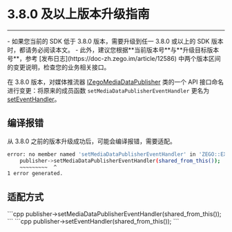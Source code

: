 # 3.8.0 及以上版本升级指南

---

<Warning title="注意">
- 如果您当前的 SDK 低于 3.8.0 版本，需要升级到任一 3.8.0 或以上的 SDK 版本时，都请务必阅读本文。
- 此外，建议您根据**当前版本号**与**升级目标版本号**，参考 [发布日志](https://doc-zh.zego.im/article/12586) 中两个版本区间的变更说明，检查您的业务相关接口。

</Warning>



在 3.8.0 版本，对媒体推流器 [IZegoMediaDataPublisher](https://doc-zh.zego.im/article/api?doc=Express_Audio_SDK_API~cpp_linux~class~IZegoMediaDataPublisher) 类的一个 API 接口命名进行变更：将原来的成员函数 `setMediaDataPublisherEventHandler` 更名为 [setEventHandler](https://doc-zh.zego.im/article/api?doc=Express_Audio_SDK_API~cpp_linux~class~IZegoExpressEngine#set-event-handler)。

## 编译报错

从 3.8.0 之前的版本升级成功后，可能会编译报错，需要适配。

```sh
error: no member named 'setMediaDataPublisherEventHandler' in 'ZEGO::EXPRESS::IZegoMediaDataPublisher'
    publisher->setMediaDataPublisherEventHandler(shared_from_this());
    ~~~~~~~~~  ^
1 error generated.
```

## 适配方式

<Tabs>
<Tab title="3.8.0 版本前">
```cpp
publisher->setMediaDataPublisherEventHandler(shared_from_this());
```
</Tab>
<Tab title="3.8.0 版本及以上">
```cpp
publisher->setEventHandler(shared_from_this());
```

</Tab>
</Tabs>

<Content />